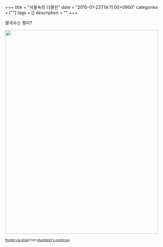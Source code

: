+++
title = "서울속의 더블린"
date = "2010-01-23T14:11:00+0900"
categories = [""]
tags = []
description = ""
+++
<span class="copyright_entry" style="display:block;" title="서울속의 더블린@@**@@http://shed.egloos.com/2571229"></span>
<div class="posterous_autopost">
 쌀국수는 뭥미?
 <p><a href="http://posterous.com/getfile/files.posterous.com/bluedskim/Amn9wUJhCS9zAreyL2GPQenOhI52Q2lnv3m98YXuZL3P3AJmn3Rc0BROKd39/20100122092.jpg.scaled.1000.jpg"><img src="/attachment/2571229_1.jpg" width="500" height="667"></a> </p> 
 <p style="font-size: 10px;"> <a href="http://posterous.com">Posted via email</a> from <a href="http://bluedskim.posterous.com/10424475">bluedskim's posterous</a> </p> 
</div> 
<!--
       <rdf:RDF xmlns:rdf="http://www.w3.org/1999/02/22-rdf-syntax-ns#"
		    xmlns:dc="http://purl.org/dc/elements/1.1/"
		    xmlns:trackback="http://madskills.com/public/xml/rss/module/trackback/">
       <rdf:Description
	        rdf:about="http://shed.egloos.com/2571229"
	        dc:identifier="http://shed.egloos.com/2571229"
	        dc:title="서울속의 더블린"
	        trackback:ping="http://shed.egloos.com/tb/2571229"/>
       </rdf:RDF>
       -->

<ul></ul>